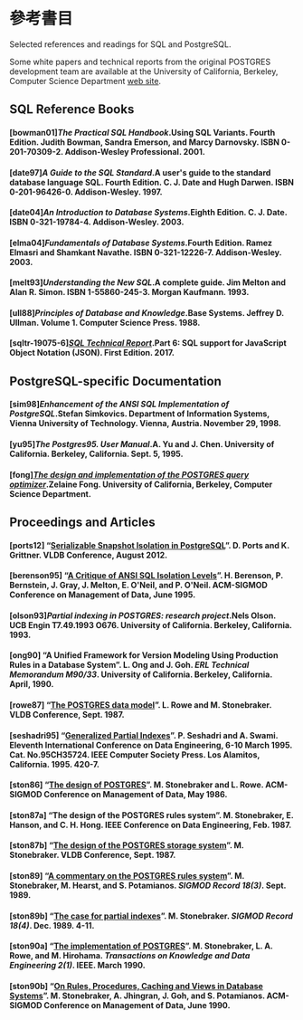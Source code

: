 # 參考書目

Selected references and readings for SQL and PostgreSQL.

Some white papers and technical reports from the original POSTGRES development team are available at the University of California, Berkeley, Computer Science Department [web site](https://dsf.berkeley.edu/papers/).

## SQL Reference Books

#### \[bowman01]_The Practical SQL Handbook_.Using SQL Variants. Fourth Edition. Judith Bowman, Sandra Emerson, and Marcy Darnovsky. ISBN 0-201-70309-2. Addison-Wesley Professional. 2001.

#### \[date97]_A Guide to the SQL Standard_.A user's guide to the standard database language SQL. Fourth Edition. C. J. Date and Hugh Darwen. ISBN 0-201-96426-0. Addison-Wesley. 1997.

#### \[date04]_An Introduction to Database Systems_.Eighth Edition. C. J. Date. ISBN 0-321-19784-4. Addison-Wesley. 2003.

#### \[elma04]_Fundamentals of Database Systems_.Fourth Edition. Ramez Elmasri and Shamkant Navathe. ISBN 0-321-12226-7. Addison-Wesley. 2003.

#### \[melt93]_Understanding the New SQL_.A complete guide. Jim Melton and Alan R. Simon. ISBN 1-55860-245-3. Morgan Kaufmann. 1993.

#### \[ull88]_Principles of Database and Knowledge_.Base Systems. Jeffrey D. Ullman. Volume 1. Computer Science Press. 1988.

#### \[sqltr-19075-6][_SQL Technical Report_](https://standards.iso.org/ittf/PubliclyAvailableStandards/c067367\_ISO\_IEC\_TR\_19075-6\_2017.zip).Part 6: SQL support for JavaScript Object Notation (JSON). First Edition. 2017.

## PostgreSQL-specific Documentation

#### \[sim98]_Enhancement of the ANSI SQL Implementation of PostgreSQL_.Stefan Simkovics. Department of Information Systems, Vienna University of Technology. Vienna, Austria. November 29, 1998.

#### \[yu95]_The Postgres95. User Manual_.A. Yu and J. Chen. University of California. Berkeley, California. Sept. 5, 1995.

#### \[fong][_The design and implementation of the POSTGRES query optimizer_](https://dsf.berkeley.edu/papers/UCB-MS-zfong.pdf).Zelaine Fong. University of California, Berkeley, Computer Science Department.

## Proceedings and Articles

#### \[ports12] “[Serializable Snapshot Isolation in PostgreSQL](https://arxiv.org/pdf/1208.4179)”. D. Ports and K. Grittner. VLDB Conference, August 2012.

#### \[berenson95] “[A Critique of ANSI SQL Isolation Levels](https://www.microsoft.com/en-us/research/wp-content/uploads/2016/02/tr-95-51.pdf)”. H. Berenson, P. Bernstein, J. Gray, J. Melton, E. O'Neil, and P. O'Neil. ACM-SIGMOD Conference on Management of Data, June 1995.

#### \[olson93]_Partial indexing in POSTGRES: research project_.Nels Olson. UCB Engin T7.49.1993 O676. University of California. Berkeley, California. 1993.

#### \[ong90] “A Unified Framework for Version Modeling Using Production Rules in a Database System”. L. Ong and J. Goh. _ERL Technical Memorandum M90/33_. University of California. Berkeley, California. April, 1990.

#### \[rowe87] “[The POSTGRES data model](https://dsf.berkeley.edu/papers/ERL-M87-13.pdf)”. L. Rowe and M. Stonebraker. VLDB Conference, Sept. 1987.

#### \[seshadri95] “[Generalized Partial Indexes](https://citeseer.ist.psu.edu/viewdoc/summary?doi=10.1.1.40.5740)”. P. Seshadri and A. Swami. Eleventh International Conference on Data Engineering, 6-10 March 1995. Cat. No.95CH35724. IEEE Computer Society Press. Los Alamitos, California. 1995. 420-7.

#### \[ston86] “[The design of POSTGRES](https://dsf.berkeley.edu/papers/ERL-M85-95.pdf)”. M. Stonebraker and L. Rowe. ACM-SIGMOD Conference on Management of Data, May 1986.

#### \[ston87a] “The design of the POSTGRES rules system”. M. Stonebraker, E. Hanson, and C. H. Hong. IEEE Conference on Data Engineering, Feb. 1987.

#### \[ston87b] “[The design of the POSTGRES storage system](https://dsf.berkeley.edu/papers/ERL-M87-06.pdf)”. M. Stonebraker. VLDB Conference, Sept. 1987.

#### \[ston89] “[A commentary on the POSTGRES rules system](https://dsf.berkeley.edu/papers/ERL-M89-82.pdf)”. M. Stonebraker, M. Hearst, and S. Potamianos. _SIGMOD Record 18(3)_. Sept. 1989.

#### \[ston89b] “[The case for partial indexes](https://dsf.berkeley.edu/papers/ERL-M89-17.pdf)”. M. Stonebraker. _SIGMOD Record 18(4)_. Dec. 1989. 4-11.

#### \[ston90a] “[The implementation of POSTGRES](https://dsf.berkeley.edu/papers/ERL-M90-34.pdf)”. M. Stonebraker, L. A. Rowe, and M. Hirohama. _Transactions on Knowledge and Data Engineering 2(1)_. IEEE. March 1990.

#### \[ston90b] “[On Rules, Procedures, Caching and Views in Database Systems](https://dsf.berkeley.edu/papers/ERL-M90-36.pdf)”. M. Stonebraker, A. Jhingran, J. Goh, and S. Potamianos. ACM-SIGMOD Conference on Management of Data, June 1990.
